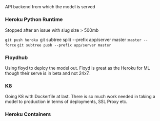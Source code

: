##

API backend from which the model is served

### Heroku Python Runtime

Stopped after an issue with slug size > 500mb

`git push heroku `git subtree split --prefix app/server master`:master --force`
`git subtree push --prefix app/server master`

### Floydhub

Using floyd to deploy the model out. Floyd is great as the Heroku for ML though their serve is in beta and not 24x7.

### K8

Going K8 with Dockerfile at last. There is so much work needed in taking a model to production in terms of deployments, SSL Proxy etc. 

### Heroku Containers

